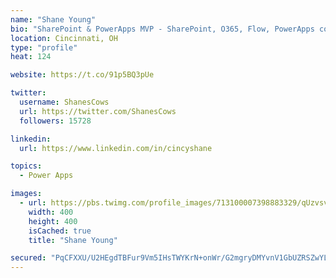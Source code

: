 ```yaml
---
name: "Shane Young"
bio: "SharePoint & PowerApps MVP - SharePoint, O365, Flow, PowerApps consulting? @PowerApps911 | Pure Snark? You found it."
location: Cincinnati, OH
type: "profile"
heat: 124

website: https://t.co/91p5BQ3pUe

twitter:
  username: ShanesCows
  url: https://twitter.com/ShanesCows
  followers: 15728

linkedin:
  url: https://www.linkedin.com/in/cincyshane

topics:
  - Power Apps

images:
  - url: https://pbs.twimg.com/profile_images/713100007398883329/qUzvsvQ3_400x400.jpg
    width: 400
    height: 400
    isCached: true
    title: "Shane Young"

secured: "PqCFXXU/U2HEgdTBFur9Vm5IHsTWYKrN+onWr/G2mgryDMYvnV1GbUZRSZwYLrSlIr0wua0r0jWr/AfXRerm6ArZ4LmNA+xP4GC0A+JFHIYYWcS0+bSXUvilkABm6rzF1Ze8lexYFsRVfq8qUJBgzd/7CrfOcETAXXeGWgoa029IP9mGHZ07BoXyaZj1psTchc4uwtgJm9istrDsCuOZNsTr3qeFcy+bmqWUohCrf2ITaMMjzqbnqlsjHnFIjk3Prhi7i386qkQihOxiWrNwEoCiaAk8wFNzpBfmNw5/fauMKwiIvnVCKahZM4b988FdQwIO7VwTWN6souGm0qCvzGBSQDDwDJ4HVstCLOQ9zPNTb4gISg8NKtbA+boOoJ1uEo4l4gpOwbMnlc+KJ9pWm92mzOevcL2T6Fh4pXrMPME=;B593sU8yKkGm1bQqugQ9FA=="
---
```


